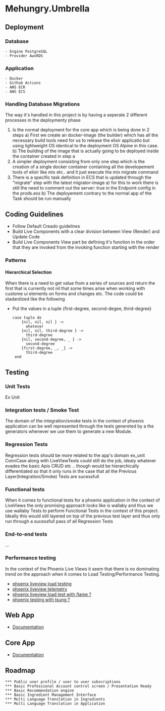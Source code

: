 # Mehungry.Umbrella

## Deployment 

### Database 
    - Engine PostgreSQL
    - Provider AwsRDS

### Application 
    - Docker 
    - Github Actions
    - AWS ECR 
    - AWS ECS 

### Handling Database Migrations
The way it's handled in this project is by having a seperate 2 different processes in the deploymenty phase 
1) Is the normal deployment for the core app which is being done in 2 steps 
    a) First we create an docker-image (the builder) which has all the necessary build tools need for us to release the elixir applicatio but using lightweight OS identical to the deployment OS Alpine in this case.
    b) The building of the image that is actually going to be deployed inside the container created in step a 
2) A simpler deployment consisting from only one step which is the creation of a single docker container containing all the developement tools of elixir like mix etc.. and it just execute the mix migrate command 
3) There is a specific task definition in ECS that is updated through the "migrate" step with the latest migrator-image 
    a) for this to work there is still the need to comment out the server: true in the Endpoint config in the prods.exs 
    b) The deployement contrary to the normal app of the Task should be run manually 


## Coding Guidelines 
- Follow Default Creado guidelines 
- Build Live Components with a clear division between View (Render) and Update Code 
- Build Live Components View part be defining it's function in the order that they are invoked from the invoking function starting with the render

### Patterns
#### Hierarchical Selection
When there is a need to get value from a series of sources and return the first that is currently not nil that some times arise when working with custome ui elements on forms and changes etc. The code could be stadardized like the following
- Put the values in a tuple {first-degree, second-degee, thrid-degree}
    ```
    case tuple do 
        {nil, nil, nil } ->
          whatever 
        {nil, nil, third-degree } ->
          third-degree
        {nil, second-degree, _ } ->
          second-degree
        {first-degree, _, _} ->
          third-degree
     end 
    ```
## Testing 
### Unit Tests
  Ex Unit 
### Integration tests / Smoke Test
  The domain of the integration/smoke tests in the context of phoenix application can be well represented through the tests genereted by a the generators whenever we use them to generate a new Module. 

### Regression Tests 
  Regression tests should be more related to the app's domain ex_unit ConnCase along with LiveViewTests  could still do the job, idealy whatever evades the basic Apis CRUD etc .. though would be hierarchically differentiated so that it only runs in the case that all the Previous Layer(Integration/Smoke) Tests are sucessfull 

### Functional tests
  When it comes to functional tests for a phoenix application in the context of LiveViews the only promising approach looks like is wallaby and thus we use wallaby Tests to perform Functional Tests in the context of this project. Ideally this would still layered on top of the previous test layer and thus only run through a sucessfull pass of all Regression Tests 

### End-to-end tests
  ...

### Performance testing
 In the context of the Phoenix Live Views it seem that there is no dominating trend on the approach when it comes to Load Testing/Performance Testing.
- [phoenix liveview load testing](https://elixirforum.com/t/phoenix-liveview-load-testing-2024/62331)
- [phoenix liveview telemetry](https://elixirforum.com/t/understanding-liveview-telemetry-events-for-load-performance-testing-w-artillery-and-playwright/64192)
- [phoenix liveview load test with flame ?](https://elixirforum.com/t/is-flame-well-suited-for-load-testing/61758)
- [phoenix testing with tsung ?](https://elixirforum.com/t/tsung-load-testing-phoenix-app/20723/2)

## Web App
- [Documentation](apps/mehungry_web/README.md)
## Core App 
- [Documentation](apps/mehungry/README.md)


##  Roadmap 

    *** Public user profile / user to user subscriptions 
    *** Basic Professional Account control screen / Presentation Ready 
    *** Basic Recommendation engine 
    *** Basic Ingredient Management Interface 
    *** Multi Language Translation in Ingredients  
    *** Multi Language Translation in Application

